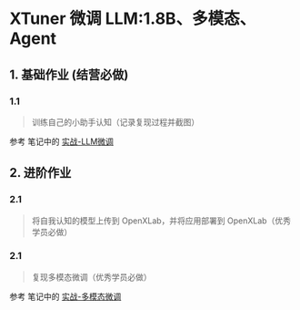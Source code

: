 # XTuner 微调 LLM:1.8B、多模态、Agent

## 1. 基础作业 (结营必做)
### 1.1
> 训练自己的小助手认知（记录复现过程并截图）

参考 笔记中的 [实战-LLM微调](note.md#实战-llm微调)

## 2. 进阶作业
### 2.1
> 将自我认知的模型上传到 OpenXLab，并将应用部署到 OpenXLab（优秀学员必做）

### 2.1
> 复现多模态微调（优秀学员必做）

参考 笔记中的 [实战-多模态微调](note.md#实战-多模态微调)

